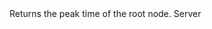<function name="GetPeakFrameTime" parent="vprof" type="libraryfunc">
	<description>
		Returns the peak time of the root node.
	</description>
	<realm>Server</realm>
	<rets>
		<ret name="time" type="number"></ret>
	</rets>
</function>